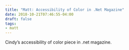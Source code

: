 ```yaml
---
title: "Matt: Accessibility of Color in .Net Magazine"
date: 2018-10-21T07:46:55-04:00
draft: false
tags:
- matt
---
```


Cindy’s accessibility of color piece in .net magazine.
